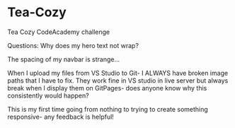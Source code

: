 # Tea-Cozy
Tea Cozy CodeAcademy challenge

Questions: 
Why does my hero text not wrap?

The spacing of my navbar is strange...

When I upload my files from VS Studio to Git- I ALWAYS have broken image paths that I have to fix. They work fine in VS studio in live server but always break when I display them on GitPages- does anyone know why this consistently would happen?

This is my first time going from nothing to trying to create something responsive- any feedback is helpful!
